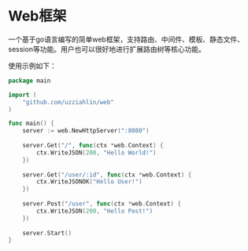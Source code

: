 # Web框架
一个基于go语言编写的简单web框架，支持路由、中间件、模板、静态文件、session等功能。用户也可以很好地进行扩展路由树等核心功能。

使用示例如下：
```go
package main

import (
    "github.com/uzziahlin/web"
)

func main() {
    server := web.NewHttpServer(":8080")
    
    server.Get("/", func(ctx *web.Context) {
        ctx.WriteJSON(200, "Hello World!")
    })
    
    server.Get("/user/:id", func(ctx *web.Context) {
        ctx.WriteJSONOK("Hello User!")
    })
    
    server.Post("/user", func(ctx *web.Context) {
        ctx.WriteJSON(200, "Hello Post!")
    })
    
    server.Start()
}
```

